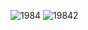 ![1984](https://github.com/hrisi14/OS-tasks/assets/117001358/7fa75470-eaac-4a68-bd64-defd57c599e8)
![19842](https://github.com/hrisi14/OS-tasks/assets/117001358/b8daf8b8-ae09-4652-893f-71d4859b7c79)


